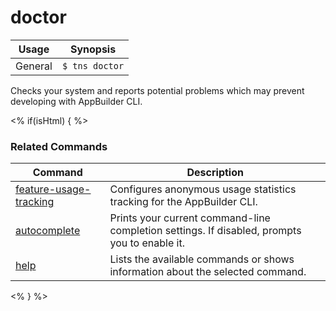 doctor
==========

Usage | Synopsis
------|-------
General | `$ tns doctor`

Checks your system and reports potential problems which may prevent developing with AppBuilder CLI.


<% if(isHtml) { %> 
### Related Commands

Command | Description
----------|----------
[feature-usage-tracking](feature-usage-tracking.html) | Configures anonymous usage statistics tracking for the AppBuilder CLI.
[autocomplete](autocomplete.html) | Prints your current command-line completion settings. If disabled, prompts you to enable it.
[help](help.html) | Lists the available commands or shows information about the selected command.
<% } %>